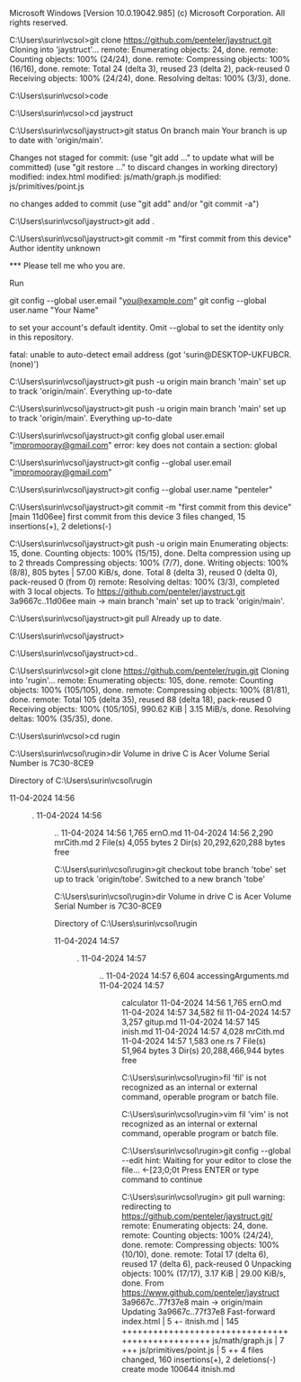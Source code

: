 Microsoft Windows [Version 10.0.19042.985]
(c) Microsoft Corporation. All rights reserved.

C:\Users\surin\vcsol>git clone https://github.com/penteler/jaystruct.git
Cloning into 'jaystruct'...
remote: Enumerating objects: 24, done.
remote: Counting objects: 100% (24/24), done.
remote: Compressing objects: 100% (16/16), done.
remote: Total 24 (delta 3), reused 23 (delta 2), pack-reused 0
Receiving objects: 100% (24/24), done.
Resolving deltas: 100% (3/3), done.

C:\Users\surin\vcsol>code

C:\Users\surin\vcsol>cd jaystruct

C:\Users\surin\vcsol\jaystruct>git status
On branch main
Your branch is up to date with 'origin/main'.

Changes not staged for commit:
  (use "git add <file>..." to update what will be committed)
  (use "git restore <file>..." to discard changes in working directory)
        modified:   index.html
        modified:   js/math/graph.js
        modified:   js/primitives/point.js

no changes added to commit (use "git add" and/or "git commit -a")

C:\Users\surin\vcsol\jaystruct>git add .

C:\Users\surin\vcsol\jaystruct>git commit -m "first commit from this device"
Author identity unknown

*** Please tell me who you are.

Run

  git config --global user.email "you@example.com"
  git config --global user.name "Your Name"

to set your account's default identity.
Omit --global to set the identity only in this repository.

fatal: unable to auto-detect email address (got 'surin@DESKTOP-UKFUBCR.(none)')

C:\Users\surin\vcsol\jaystruct>git push -u origin main
branch 'main' set up to track 'origin/main'.
Everything up-to-date

C:\Users\surin\vcsol\jaystruct>git push -u origin main
branch 'main' set up to track 'origin/main'.
Everything up-to-date

C:\Users\surin\vcsol\jaystruct>git config global user.email "impromooray@gmail.com"
error: key does not contain a section: global

C:\Users\surin\vcsol\jaystruct>git config --global user.email "impromooray@gmail.com"

C:\Users\surin\vcsol\jaystruct>git config --global user.name "penteler"

C:\Users\surin\vcsol\jaystruct>git commit -m "first commit from this device"
[main 11d06ee] first commit from this device
 3 files changed, 15 insertions(+), 2 deletions(-)

C:\Users\surin\vcsol\jaystruct>git push -u origin main
Enumerating objects: 15, done.
Counting objects: 100% (15/15), done.
Delta compression using up to 2 threads
Compressing objects: 100% (7/7), done.
Writing objects: 100% (8/8), 805 bytes | 57.00 KiB/s, done.
Total 8 (delta 3), reused 0 (delta 0), pack-reused 0 (from 0)
remote: Resolving deltas: 100% (3/3), completed with 3 local objects.
To https://github.com/penteler/jaystruct.git
   3a9667c..11d06ee  main -> main
branch 'main' set up to track 'origin/main'.

C:\Users\surin\vcsol\jaystruct>git pull
Already up to date.

C:\Users\surin\vcsol\jaystruct>

C:\Users\surin\vcsol\jaystruct>cd..

C:\Users\surin\vcsol>git clone https://github.com/penteler/rugin.git
Cloning into 'rugin'...
remote: Enumerating objects: 105, done.
remote: Counting objects: 100% (105/105), done.
remote: Compressing objects: 100% (81/81), done.
remote: Total 105 (delta 35), reused 88 (delta 18), pack-reused 0
Receiving objects: 100% (105/105), 990.62 KiB | 3.15 MiB/s, done.
Resolving deltas: 100% (35/35), done.

C:\Users\surin\vcsol>cd rugin

C:\Users\surin\vcsol\rugin>dir
 Volume in drive C is Acer
 Volume Serial Number is 7C30-8CE9

 Directory of C:\Users\surin\vcsol\rugin

11-04-2024  14:56    <DIR>          .
11-04-2024  14:56    <DIR>          ..
11-04-2024  14:56             1,765 ernO.md
11-04-2024  14:56             2,290 mrCith.md
               2 File(s)          4,055 bytes
               2 Dir(s)  20,292,620,288 bytes free

C:\Users\surin\vcsol\rugin>git checkout tobe
branch 'tobe' set up to track 'origin/tobe'.
Switched to a new branch 'tobe'

C:\Users\surin\vcsol\rugin>dir
 Volume in drive C is Acer
 Volume Serial Number is 7C30-8CE9

 Directory of C:\Users\surin\vcsol\rugin

11-04-2024  14:57    <DIR>          .
11-04-2024  14:57    <DIR>          ..
11-04-2024  14:57             6,604 accessingArguments.md
11-04-2024  14:57    <DIR>          calculator
11-04-2024  14:56             1,765 ernO.md
11-04-2024  14:57            34,582 fil
11-04-2024  14:57             3,257 gitup.md
11-04-2024  14:57               145 inish.md
11-04-2024  14:57             4,028 mrCith.md
11-04-2024  14:57             1,583 one.rs
               7 File(s)         51,964 bytes
               3 Dir(s)  20,288,466,944 bytes free

C:\Users\surin\vcsol\rugin>fil
'fil' is not recognized as an internal or external command,
operable program or batch file.

C:\Users\surin\vcsol\rugin>vim fil
'vim' is not recognized as an internal or external command,
operable program or batch file.

C:\Users\surin\vcsol\rugin>git config --global --edit
hint: Waiting for your editor to close the file...
←[23;0;0t
Press ENTER or type command to continue

C:\Users\surin\vcsol\rugin>
git pull
warning: redirecting to https://github.com/penteler/jaystruct.git/
remote: Enumerating objects: 24, done.
remote: Counting objects: 100% (24/24), done.
remote: Compressing objects: 100% (10/10), done.
remote: Total 17 (delta 6), reused 17 (delta 6), pack-reused 0
Unpacking objects: 100% (17/17), 3.17 KiB | 29.00 KiB/s, done.
From https://www.github.com/penteler/jaystruct
   3a9667c..77f37e8  main       -> origin/main
Updating 3a9667c..77f37e8
Fast-forward
 index.html             |   5 +-
 itnish.md              | 145 +++++++++++++++++++++++++++++++++++++++++++++++++
 js/math/graph.js       |   7 +++
 js/primitives/point.js |   5 ++
 4 files changed, 160 insertions(+), 2 deletions(-)
 create mode 100644 itnish.md
